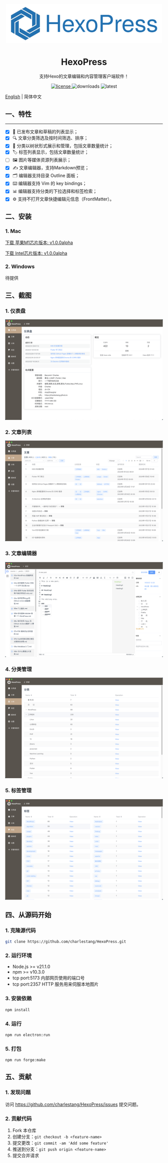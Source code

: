 <div align="center">
  <p align="center">
    <img style="width:500px" src="https://github.com/charlestang/HexoPress/blob/main/docs/logo.svg" alt="logo" />
  </p>
  <h1>HexoPress</h1>
  <p>支持Hexo的文章编辑和内容管理客户端软件！</p>
  <p align="center"><!-- some badges like version, release status, test coverage, license, etc.-->
    <a href="https://github.com/charlestang/HexoPress/blob/main/LICENSE">
      <img src="https://img.shields.io/github/license/charlestang/HexoPress" alt="license" />
    </a>
    <img src="https://img.shields.io/github/downloads/charlestang/HexoPress/total" alt="downloads" />
    <img src="https://img.shields.io/github/v/release/charlestang/HexoPress" alt="latest" />
  </p>
</div>

[English](./README.md) | 简体中文

## 一、特性
-----

- [x] 📝 已发布文章和草稿的列表显示；
- [x] 🔍 文章分类筛选及按时间筛选、排序；
- [x] 🌳 分类以树状形式展示和管理，包括文章数量统计；
- [x] 🏷️ 标签列表显示，包括文章数量统计；
- [ ] 🖼️ 图片等媒体资源列表展示；
- [x] ✍️ 文章编辑器，支持Markdown预览；
- [x] 🗂️ 编辑器支持目录 Outline 面板；
- [x] ⌨️ 编辑器支持 Vim 的 key bindings；
- [x] 📊 编辑器支持分类的下拉选择和标签检索；
- [x] ⚙️ 支持不打开文章快捷编辑元信息（FrontMatter）。

## 二、安装

### 1. Mac

[下载 苹果M1芯片版本: v1.0.0alpha](https://github.com/charlestang/HexoPress/releases/download/v1.0.0-alpha/HexoPress-darwin-arm64-1.0.0-alpha.zip)

[下载 Intel芯片版本: v1.0.0alpha](https://github.com/charlestang/HexoPress/releases/download/v1.0.0-alpha/HexoPress-darwin-x64-1.0.0.zip)

### 2. Windows

待提供

## 三、截图

### 1. 仪表盘
![Dashborad](https://github.com/charlestang/HexoPress/blob/main/docs/screenshots/dashboard.png)

### 2. 文章列表
![Posts List](https://github.com/charlestang/HexoPress/blob/main/docs/screenshots/postlist.png)

### 3. 文章编辑器
![Editor](https://github.com/charlestang/HexoPress/blob/main/docs/screenshots/editor.png)

### 4. 分类管理
![Categories Management](https://github.com/charlestang/HexoPress/blob/main/docs/screenshots/categories.png)

### 5. 标签管理
![Tags Management](https://github.com/charlestang/HexoPress/blob/main/docs/screenshots/tags.png)

## 四、从源码开始

### 1. 克隆源代码

```bash
git clone https://github.com/charlestang/HexoPress.git
```

### 2. 运行环境

- Node.js >= v21.1.0
- npm >= v10.3.0
- tcp port:5173 内部网页使用的端口号
- tcp port:2357 HTTP 服务用来伺服本地图片

### 3. 安装依赖

```bash
npm install
```

### 4. 运行

```bash
npm run electron:run
```

### 5. 打包

```bash
npm run forge:make 
```

## 五、贡献

### 1. 发现问题

访问 https://github.com/charlestang/HexoPress/issues 提交问题。

### 2. 贡献代码

1. Fork 本仓库
2. 创建分支：`git checkout -b <feature-name>`
3. 提交更改：`git commit -am 'Add some feature'`
4. 推送到分支：`git push origin <feature-name>`
5. 提交合并请求


